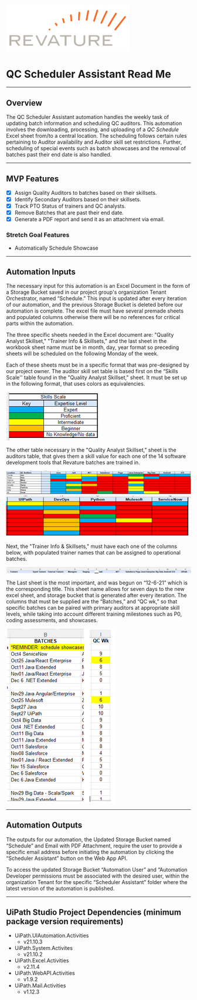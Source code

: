 ![alt text: revature logo](images/revature_logo.PNG)
---

# QC Scheduler Assistant Read Me

---

## Overview

The QC Scheduler Assistant automation handles the weekly task of updating batch information and scheduling QC auditors. This automation involves the downloading, processing, and uploading of a _QC Schedule_ Excel sheet from/to a central location. The scheduling follows certain rules pertaining to Auditor availability and Auditor skill set restrictions. Further, scheduling of special events such as batch showcases and the removal of batches past their end date is also handled.

---

## MVP Features

- [x] Assign Quality Auditors to batches based on their skillsets.
- [x] Identify Secondary Auditors based on their skillsets. 
- [x] Track PTO Status of trainers and QC analysts.
- [x] Remove Batches that are past their end date.
- [x] Generate a PDF report and send it as an attachment via email.

### Stretch Goal Features

- Automatically Schedule Showcase 

---

## Automation Inputs

The necessary input for this automation is an Excel Document in the form of a Storage Bucket saved in our project group's organization Tenant Orchestrator, named “Schedule.” This input is updated after every iteration of our automation, and the previous Storage Bucket is deleted before our automation is complete. 
The excel file must have several premade sheets and populated columns otherwise there will be no references for critical parts within the automation. 

The three specific sheets needed in the Excel document are: "Quality Analyst Skillset," "Trainer Info & Skillsets," and the last sheet in the workbook sheet name must be in month, day, year format so preceding sheets will be scheduled on the following Monday of the week. 

Each of these sheets must be in a specific format that was pre-designed by our project owner. The auditor skill set table is based first on the “Skills Scale'' table found in the "Quality Analyst Skillset," sheet. It must be set up in the following format, that uses colors as equivalencies.

![alt text : skills scale](images/qcSchedulerAssistant_skillsScale.PNG)

The other table necessary in the "Quality Analyst Skillset," sheet is the auditors table, that gives them a skill value for each one of the 14 software development tools that Revature batches are trained in.

![alt text : qc auditors](images/qcSchedulerAssistant_qcAuditors.PNG)
![alt text : skills](images/qcSchedulerAssistant_skills.PNG)

Next, the "Trainer Info & Skillsets," must have each one of the columns below, with populated trainer names that can be assigned to operational batches.

![alt text : trainer info and skills](images/qcSchedulerAssistant_trainerInfo.PNG)

The Last sheet is the most important, and was begun on “12-6-21” which is the corresponding title. This sheet name allows for seven days to the new excel sheet, and storage bucket that is generated after every iteration. The columns that must be supplied are the “Batches,” and “QC wk,” so that specific batches can be paired with primary auditors at appropriate skill levels, while taking into account different training milestones such as P0, coding assessments, and showcases.

![alt text : trainer info and skills](images/qcSchedulerAssistant_schedule.PNG)

---

## Automation Outputs

The outputs for our automation, the Updated Storage Bucket named “Schedule” and Email with PDF Attachment, require the user to provide a specific email address before initiating the automation by clicking the “Scheduler Assistant” button on the Web App API. 

To access the updated Storage Bucket “Automation User” and “Automation Developer permissions must be associated with the desired user, within the organization Tenant for the specific “Scheduler Assistant” folder where the latest version of the automation is published. 

---

## UiPath Studio Project Dependencies (minimum package version requirements)

- UiPath.UIAutomation.Activities
	* v21.10.3
- UiPath.System.Activites 
	* v21.10.2
- UiPath.Excel.Activities 
	* v2.11.4
- UiPath.WebAPI.Activities 
	* v1.9.2
- UiPath.Mail.Activities 
	* v1.12.3